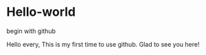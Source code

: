 # Hello-world
begin with github

Hello every,
This is my first time to use github. Glad to see you here!
